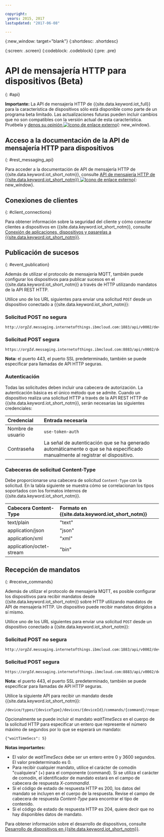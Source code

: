 ```yaml
---

copyright:
 years: 2015, 2017
lastupdated: "2017-06-08"

---
```


{:new_window: target="blank"}
{:shortdesc: .shortdesc}

{:screen: .screen}
{:codeblock: .codeblock}
{:pre: .pre}

# API de mensajería HTTP para dispositivos (Beta)
{: #api}

**Importante:** La API de mensajería HTTP de {{site.data.keyword.iot_full}} para la característica de dispositivos sólo está disponible como parte de un programa beta limitado. Las actualizaciones futuras pueden incluir cambios que no son compatibles con la versión actual de esta característica. Pruébela y [denos su opinión ![Icono de enlace externo](../../../icons/launch-glyph.svg)](https://developer.ibm.com/answers/smart-spaces/17/internet-of-things.html){: new_window}.


## Acceso a la documentación de la API de mensajería HTTP para dispositivos 
{: #rest_messaging_api}

Para acceder a la documentación de API de mensajería HTTP de {{site.data.keyword.iot_short_notm}}, consulte [API de mensajería HTTP de {{site.data.keyword.iot_short_notm}} ![Icono de enlace externo](../../../icons/launch-glyph.svg)](https://docs.internetofthings.ibmcloud.com/apis/swagger/v0002/http-messaging.html){: new_window}.


## Conexiones de clientes
{: #client_connections}

Para obtener información sobre la seguridad del cliente y cómo conectar clientes a dispositivos en {{site.data.keyword.iot_short_notm}}, consulte [Conexión de aplicaciones, dispositivos y pasarelas a {{site.data.keyword.iot_short_notm}}](../reference/security/connect_devices_apps_gw.html).

## Publicación de sucesos
{: #event_publication}

Además de utilizar el protocolo de mensajería MQTT, también puede configurar los dispositivos para publicar sucesos en el {{site.data.keyword.iot_short_notm}} a través de HTTP utilizando mandatos de la API REST HTTP.

Utilice uno de los URL siguientes para enviar una solicitud `POST` desde un dispositivo conectado a {{site.data.keyword.iot_short_notm}}:

### Solicitud POST no segura
<pre class="pre"><code class="hljs">http://<var class="keyword varname">orgId</var>.messaging.internetofthings.ibmcloud.com:1883/api/v0002/device/types/<var class="keyword varname">typeId</var>/devices/<var class="keyword varname">deviceId</var>/events/<var class="keyword varname">eventId</var></code></pre>

### Solicitud POST segura

<pre class="pre"><code class="hljs">https://<var class="keyword varname">orgId</var>.messaging.internetofthings.ibmcloud.com:8883/api/v0002/device/types/<var class="keyword varname">typeId</var>/devices/<var class="keyword varname">deviceId</var>/events/<var class="keyword varname">eventId</var></code></pre>

**Nota:** el puerto 443, el puerto SSL predeterminado, también se puede especificar para llamadas de API HTTP seguras.

### Autenticación

Todas las solicitudes deben incluir una cabecera de autorización. La autenticación básica es el único método que se admite. Cuando un dispositivo realiza una solicitud HTTP a través de la API REST HTTP de {{site.data.keyword.iot_short_notm}}, serán necesarias las siguientes credenciales:

|Credencial|Entrada necesaria|
|:---|:---|
|Nombre de usuario|`use-token-auth`
|Contraseña| La señal de autenticación que se ha generado automáticamente o que se ha especificado manualmente al registrar el dispositivo.


### Cabeceras de solicitud Content-Type

Debe proporcionarse una cabecera de solicitud `Content-Type` con la solicitud. En la tabla siguiente se muestra cómo se correlacionan los tipos soportados con los formatos internos de {{site.data.keyword.iot_short_notm}}.

|Cabecera Content-Type|Formato en {{site.data.keyword.iot_short_notm}}|
|:---|:---|
|text/plain|"text"
|application/json| "json"
|application/xml | "xml"
|application/octet-stream|"bin"


## Recepción de mandatos
{: #receive_commands}

Además de utilizar el protocolo de mensajería MQTT, es posible configurar los dispositivos para recibir mandatos desde {{site.data.keyword.iot_short_notm}} sobre HTTP utilizando mandatos de API de mensajería HTTP. Un dispositivo puede recibir mandatos dirigidos a sí mismo. 

Utilice uno de los URL siguientes para enviar una solicitud `POST` desde un dispositivo conectado a {{site.data.keyword.iot_short_notm}}:

### Solicitud POST no segura
<pre class="pre"><code class="hljs">http://<var class="keyword varname">orgId</var>.messaging.internetofthings.ibmcloud.com:1883/api/v0002/device/types/<var class="keyword varname">typeId</var>/devices/<var class="keyword varname">deviceId</var>/commands/<var class="keyword varname">command</var>/request</code></pre>

### Solicitud POST segura

<pre class="pre"><code class="hljs">https://<var class="keyword varname">orgId</var>.messaging.internetofthings.ibmcloud.com:8883/api/v0002/device/types/<var class="keyword varname">typeId</var>/devices/<var class="keyword varname">deviceId</var>/commands/<var class="keyword varname">command</var>/request</code></pre>

**Nota:** el puerto 443, el puerto SSL predeterminado, también se puede especificar para llamadas de API HTTP seguras.

Utilice la siguiente API para recibir un mandato desde {{site.data.keyword.iot_short_notm}}: 

<pre class="pre"><code class="hljs">/device/types/{deviceType}/devices/{deviceId}/commands/{command}/request</code></pre>

Opcionalmente se puede incluir el mandato *waitTimeSecs* en el cuerpo de la solicitud HTTP para especificar un entero que represente el número máximo de segundos por lo que se esperará un mandato: 
<pre class="pre"><code class="hljs">{"waitTimeSecs": 5} </code></pre>


**Notas importantes:**
- El valor de *waitTimeSecs* debe ser un entero entre 0 y 3600 segundos. El valor predeterminado es 0.
- Para recibir cualquier mandato, utilice el carácter de comodín "cualquiera" (+) para el componente {command}. Si se utiliza el carácter de comodín, el identificador de mandato estará en el campo de cabecera de respuesta *X-commandId*. 
- Si el código de estado de respuesta HTTP es 200, los datos del mandato se incluyen en el cuerpo de la respuesta. Revise el campo de cabecera de respuesta *Content-Type* para encontrar el tipo de contenido. 
- Si el código de estado de respuesta HTTP es 204, quiere decir que no hay disponibles datos de mandato. 


Para obtener información sobre el desarrollo de dispositivos, consulte [Desarrollo de dispositivos en {{site.data.keyword.iot_short_notm}}](../devices/device_dev_index.html).
